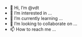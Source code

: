 - 👋 Hi, I’m @vdt
- 👀 I’m interested in ...
- 🌱 I’m currently learning ...
- 💞️ I’m looking to collaborate on ...
- 📫 How to reach me ...

<!---
vdt/vdt is a ✨ special ✨ repository because its `README.md` (this file) appears on your GitHub profile.
You can click the Preview link to take a look at your changes.
--->

